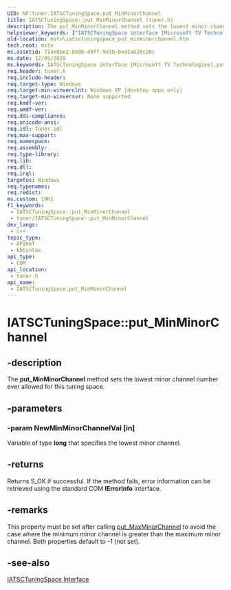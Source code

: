 ```yaml
---
UID: NF:tuner.IATSCTuningSpace.put_MinMinorChannel
title: IATSCTuningSpace::put_MinMinorChannel (tuner.h)
description: The put_MinMinorChannel method sets the lowest minor channel number ever allowed for this tuning space.
helpviewer_keywords: ["IATSCTuningSpace interface [Microsoft TV Technologies]","put_MinMinorChannel method","IATSCTuningSpace.put_MinMinorChannel","IATSCTuningSpace::put_MinMinorChannel","IATSCTuningSpaceput_MinMinorChannel","mstv.iatsctuningspace_put_minminorchannel","put_MinMinorChannel","put_MinMinorChannel method [Microsoft TV Technologies]","put_MinMinorChannel method [Microsoft TV Technologies]","IATSCTuningSpace interface","tuner/IATSCTuningSpace::put_MinMinorChannel"]
old-location: mstv\iatsctuningspace_put_minminorchannel.htm
tech.root: mstv
ms.assetid: 71ae8be2-8e80-49ff-9d1b-be42a620c20c
ms.date: 12/05/2018
ms.keywords: IATSCTuningSpace interface [Microsoft TV Technologies],put_MinMinorChannel method, IATSCTuningSpace.put_MinMinorChannel, IATSCTuningSpace::put_MinMinorChannel, IATSCTuningSpaceput_MinMinorChannel, mstv.iatsctuningspace_put_minminorchannel, put_MinMinorChannel, put_MinMinorChannel method [Microsoft TV Technologies], put_MinMinorChannel method [Microsoft TV Technologies],IATSCTuningSpace interface, tuner/IATSCTuningSpace::put_MinMinorChannel
req.header: tuner.h
req.include-header: 
req.target-type: Windows
req.target-min-winverclnt: Windows XP [desktop apps only]
req.target-min-winversvr: None supported
req.kmdf-ver: 
req.umdf-ver: 
req.ddi-compliance: 
req.unicode-ansi: 
req.idl: Tuner.idl
req.max-support: 
req.namespace: 
req.assembly: 
req.type-library: 
req.lib: 
req.dll: 
req.irql: 
targetos: Windows
req.typenames: 
req.redist: 
ms.custom: 19H1
f1_keywords:
 - IATSCTuningSpace::put_MinMinorChannel
 - tuner/IATSCTuningSpace::put_MinMinorChannel
dev_langs:
 - c++
topic_type:
 - APIRef
 - kbSyntax
api_type:
 - COM
api_location:
 - tuner.h
api_name:
 - IATSCTuningSpace.put_MinMinorChannel
---
```


# IATSCTuningSpace::put_MinMinorChannel


## -description

The <b>put_MinMinorChannel</b> method sets the lowest minor channel number ever allowed for this tuning space.

## -parameters

### -param NewMinMinorChannelVal [in]

Variable of type <b>long</b> that specifies the lowest minor channel.

## -returns

Returns S_OK if successful. If the method fails, error information can be retrieved using the standard COM <b>IErrorInfo</b> interface.

## -remarks

This property must be set after calling <a href="/previous-versions/windows/desktop/api/tuner/nf-tuner-iatsctuningspace-put_maxminorchannel">put_MaxMinorChannel</a> to avoid the case where the minimum minor channel is greater than the maximum minor channel. Both properties default to -1 (not set).

## -see-also

<a href="/previous-versions/windows/desktop/api/tuner/nn-tuner-iatsctuningspace">IATSCTuningSpace Interface</a>